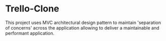 # Trello-Clone

This project uses MVC architectural design pattern to maintain 'separation of concerns' across the application allowing to deliver a maintainable and performant application. 